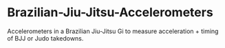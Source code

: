 # Brazilian-Jiu-Jitsu-Accelerometers
Accelerometers in a Brazilian Jiu-Jitsu Gi to measure acceleration + timing of BJJ or Judo takedowns.
